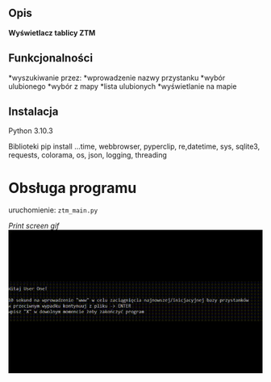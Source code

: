 ## Opis 
**Wyświetlacz tablicy ZTM**

## Funkcjonalności
*wyszukiwanie przez:
    *wprowadzenie nazwy przystanku
    *wybór ulubionego
    *wybór z mapy
*lista ulubionych
*wyświetlanie na mapie

## Instalacja
Python 3.10.3

Biblioteki
pip install ...time, webbrowser, pyperclip, re,datetime, sys, sqlite3, requests, colorama, os, json, logging, threading

# Obsługa programu

uruchomienie:
`ztm_main.py`

*Print screen gif*
![alt text here](files/ztm_gif.gif)

